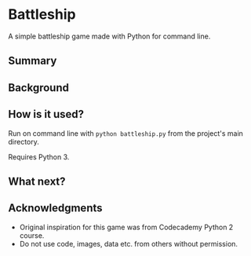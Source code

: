 # Battleship

A simple battleship game made with Python for command line.

## Summary



## Background



## How is it used?

Run on command line with ``python battleship.py`` from the project's main directory.

Requires Python 3.

## What next?



## Acknowledgments

* Original inspiration for this game was from Codecademy Python 2 course.
* Do not use code, images, data etc. from others without permission.

